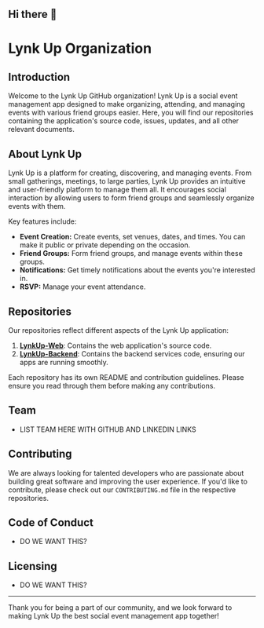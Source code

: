 ## Hi there 👋

# Lynk Up Organization

## Introduction

Welcome to the Lynk Up GitHub organization! Lynk Up is a social event management app designed to make organizing, attending, and managing events with various friend groups easier. Here, you will find our repositories containing the application's source code, issues, updates, and all other relevant documents.

## About Lynk Up

Lynk Up is a platform for creating, discovering, and managing events. From small gatherings, meetings, to large parties, Lynk Up provides an intuitive and user-friendly platform to manage them all. It encourages social interaction by allowing users to form friend groups and seamlessly organize events with them.

Key features include:
- **Event Creation:** Create events, set venues, dates, and times. You can make it public or private depending on the occasion.
- **Friend Groups:** Form friend groups, and manage events within these groups.
- **Notifications:** Get timely notifications about the events you're interested in.
- **RSVP:** Manage your event attendance.

## Repositories

Our repositories reflect different aspects of the Lynk Up application:

1. **[LynkUp-Web](/lynk-up-client)**: Contains the web application's source code.
2. **[LynkUp-Backend](/lynk-up-server)**: Contains the backend services code, ensuring our apps are running smoothly.


Each repository has its own README and contribution guidelines. Please ensure you read through them before making any contributions.

## Team
  * LIST TEAM HERE WITH GITHUB AND LINKEDIN LINKS

## Contributing

We are always looking for talented developers who are passionate about building great software and improving the user experience. If you'd like to contribute, please check out our `CONTRIBUTING.md` file in the respective repositories.

## Code of Conduct

* DO WE WANT THIS?

## Licensing

* DO WE WANT THIS?

---

Thank you for being a part of our community, and we look forward to making Lynk Up the best social event management app together!
